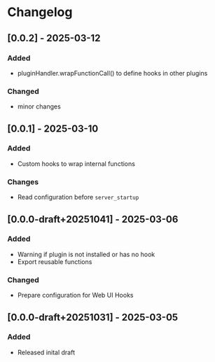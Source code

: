 # Changelog

## [0.0.2] - 2025-03-12
### Added
- pluginHandler.wrapFunctionCall() to define hooks in other plugins
### Changed
- minor changes

## [0.0.1] - 2025-03-10
### Added
- Custom hooks to wrap internal functions
### Changes
- Read configuration before `server_startup`

## [0.0.0-draft+20251041] - 2025-03-06
### Added
- Warning if plugin is not installed or has no hook
- Export reusable functions
### Changed
- Prepare configuration for Web UI Hooks

## [0.0.0-draft+20251031] - 2025-03-05
### Added
- Released inital draft
